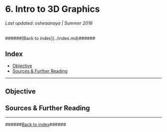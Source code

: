 <h1>6. Intro to 3D Graphics</h1>
<h6>Last updated: osheaanaya | Summer 2016</h6>
######[Back to index](../index.md)######

<h2 id="2_index">Index</h2>

- [Objective](#2_objective)
- [Sources & Further Reading](#2_sources)

---

<h2 id="2_objective">Objective</h2>


<h2 id="2_sources">Sources & Further Reading</h2>


----------
######[Back to index](../index.md)######

<!--osheaanaya CS56 Summer 2016-->
